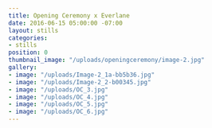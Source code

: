 ```yaml
---
title: Opening Ceremony x Everlane
date: 2016-06-15 05:00:00 -07:00
layout: stills
categories:
- stills
position: 0
thumbnail_image: "/uploads/openingceremony/image-2.jpg"
gallery:
- image: "/uploads/Image-2_1a-bb5b36.jpg"
- image: "/uploads/Image-2_2-b00345.jpg"
- image: "/uploads/OC_3.jpg"
- image: "/uploads/OC_4.jpg"
- image: "/uploads/OC_5.jpg"
- image: "/uploads/OC_6.jpg"
---
```

